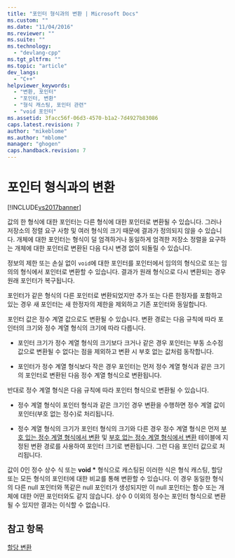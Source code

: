```yaml
---
title: "포인터 형식과의 변환 | Microsoft Docs"
ms.custom: ""
ms.date: "11/04/2016"
ms.reviewer: ""
ms.suite: ""
ms.technology: 
  - "devlang-cpp"
ms.tgt_pltfrm: ""
ms.topic: "article"
dev_langs: 
  - "C++"
helpviewer_keywords: 
  - "변환, 포인터"
  - "포인터, 변환"
  - "형식 캐스팅, 포인터 관련"
  - "void 포인터"
ms.assetid: 3facc56f-06d3-4570-b1a2-7d4927b83086
caps.latest.revision: 7
author: "mikeblome"
ms.author: "mblome"
manager: "ghogen"
caps.handback.revision: 7
---
```

# 포인터 형식과의 변환
[!INCLUDE[vs2017banner](../assembler/inline/includes/vs2017banner.md)]

값의 한 형식에 대한 포인터는 다른 형식에 대한 포인터로 변환될 수 있습니다.  그러나 저장소의 정렬 요구 사항 및 여러 형식의 크기 때문에 결과가 정의되지 않을 수 있습니다.  개체에 대한 포인터는 형식이 덜 엄격하거나 동일하게 엄격한 저장소 정렬을 요구하는 개체에 대한 포인터로 변환된 다음 다시 변경 없이 되돌릴 수 있습니다.  
  
 정보의 제한 또는 손실 없이 `void`에 대한 포인터를 포인터에서 임의의 형식으로 또는 임의의 형식에서 포인터로 변환할 수 있습니다.  결과가 원래 형식으로 다시 변환되는 경우 원래 포인터가 복구됩니다.  
  
 포인터가 같은 형식의 다른 포인터로 변환되었지만 추가 또는 다른 한정자를 포함하고 있는 경우 새 포인터는 새 한정자의 제한을 제외하고 기존 포인터와 동일합니다.  
  
 포인터 값은 정수 계열 값으로도 변환될 수 있습니다.  변환 경로는 다음 규칙에 따라 포인터의 크기와 정수 계열 형식의 크기에 따라 다릅니다.  
  
-   포인터 크기가 정수 계열 형식의 크기보다 크거나 같은 경우 포인터는 부동 소수점 값으로 변환될 수 없다는 점을 제외하고 변환 시 부호 없는 값처럼 동작합니다.  
  
-   포인터가 정수 계열 형식보다 작은 경우 포인터는 먼저 정수 계열 형식과 같은 크기의 포인터로 변환된 다음 정수 계열 형식으로 변환됩니다.  
  
 반대로 정수 계열 형식은 다음 규칙에 따라 포인터 형식으로 변환될 수 있습니다.  
  
-   정수 계열 형식이 포인터 형식과 같은 크기인 경우 변환을 수행하면 정수 계열 값이 포인터\(부호 없는 정수\)로 처리됩니다.  
  
-   정수 계열 형식의 크기가 포인터 형식의 크기와 다른 경우 정수 계열 형식은 먼저 [부호 있는 정수 계열 형식에서 변환](../c-language/conversions-from-signed-integral-types.md) 및 [부호 없는 정수 계열 형식에서 변환](../c-language/conversions-from-unsigned-integral-types.md) 테이블에 지정된 변환 경로를 사용하여 포인터 크기로 변환됩니다.  그런 다음 포인터 값으로 처리됩니다.  
  
 값이 0인 정수 상수 식 또는 **void \*** 형식으로 캐스팅된 이러한 식은 형식 캐스팅, 할당 또는 모든 형식의 포인터에 대한 비교를 통해 변환할 수 있습니다.  이 경우 동일한 형식의 다른 null 포인터와 똑같은 null 포인터가 생성되지만 이 null 포인터는 함수 또는 개체에 대한 어떤 포인터와도 같지 않습니다.  상수 0 이외의 정수는 포인터 형식으로 변환될 수 있지만 결과는 이식할 수 없습니다.  
  
## 참고 항목  
 [할당 변환](../c-language/assignment-conversions.md)